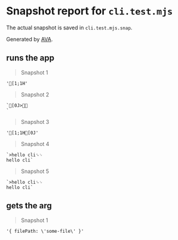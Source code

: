 # Snapshot report for `cli.test.mjs`

The actual snapshot is saved in `cli.test.mjs.snap`.

Generated by [AVA](https://avajs.dev).

## runs the app

> Snapshot 1

    '[1;1H'

> Snapshot 2

    `[0J>␍␊
    `

> Snapshot 3

    '[1;1H[0J'

> Snapshot 4

    `>hello cli␍␊
    hello cli`

> Snapshot 5

    `>hello cli␍␊
    hello cli`

## gets the arg

> Snapshot 1

    '{ filePath: \'some-file\' }'
